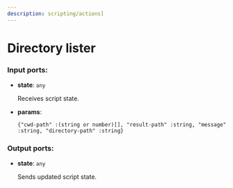 ```yaml
---
description: scripting/actions]
---
```


# Directory lister

### Input ports:

* __state__: `any`

    Receives script state.


* __params__: 
    ```
    {"cwd-path" :(string or number)[], "result-path" :string, "message" :string, "directory-path" :string}
    ```

### Output ports:

* __state__: `any`

    Sends updated script state.

